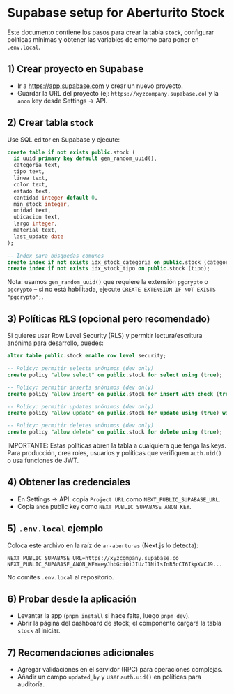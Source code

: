 # Supabase setup for Aberturito Stock

Este documento contiene los pasos para crear la tabla `stock`, configurar políticas mínimas y obtener las variables de entorno para poner en `.env.local`.

## 1) Crear proyecto en Supabase

- Ir a https://app.supabase.com y crear un nuevo proyecto.
- Guardar la URL del proyecto (ej: `https://xyzcompany.supabase.co`) y la `anon` key desde Settings -> API.

## 2) Crear tabla `stock`

Use SQL editor en Supabase y ejecute:

```sql
create table if not exists public.stock (
  id uuid primary key default gen_random_uuid(),
  categoria text,
  tipo text,
  linea text,
  color text,
  estado text,
  cantidad integer default 0,
  min_stock integer,
  unidad text,
  ubicacion text,
  largo integer,
  material text,
  last_update date
);

-- Index para búsquedas comunes
create index if not exists idx_stock_categoria on public.stock (categoria);
create index if not exists idx_stock_tipo on public.stock (tipo);
```

Nota: usamos `gen_random_uuid()` que requiere la extensión `pgcrypto` o `pgcrypto` – si no está habilitada, ejecute `CREATE EXTENSION IF NOT EXISTS "pgcrypto";`.

## 3) Políticas RLS (opcional pero recomendado)

Si quieres usar Row Level Security (RLS) y permitir lectura/escritura anónima para desarrollo, puedes:

```sql
alter table public.stock enable row level security;

-- Policy: permitir selects anónimos (dev only)
create policy "allow select" on public.stock for select using (true);

-- Policy: permitir inserts anónimos (dev only)
create policy "allow insert" on public.stock for insert with check (true);

-- Policy: permitir updates anónimos (dev only)
create policy "allow update" on public.stock for update using (true) with check (true);

-- Policy: permitir deletes anónimos (dev only)
create policy "allow delete" on public.stock for delete using (true);
```

IMPORTANTE: Estas políticas abren la tabla a cualquiera que tenga las keys. Para producción, crea roles, usuarios y políticas que verifiquen `auth.uid()` o usa funciones de JWT.

## 4) Obtener las credenciales

- En Settings -> API: copia `Project URL` como `NEXT_PUBLIC_SUPABASE_URL`.
- Copia `anon` public key como `NEXT_PUBLIC_SUPABASE_ANON_KEY`.

## 5) `.env.local` ejemplo

Coloca este archivo en la raíz de `ar-aberturas` (Next.js lo detecta):

```
NEXT_PUBLIC_SUPABASE_URL=https://xyzcompany.supabase.co
NEXT_PUBLIC_SUPABASE_ANON_KEY=eyJhbGciOiJIUzI1NiIsInR5cCI6IkpXVCJ9...
```

No comites `.env.local` al repositorio.

## 6) Probar desde la aplicación

- Levantar la app (`pnpm install` si hace falta, luego `pnpm dev`).
- Abrir la página del dashboard de stock; el componente cargará la tabla `stock` al iniciar.

## 7) Recomendaciones adicionales

- Agregar validaciones en el servidor (RPC) para operaciones complejas.
- Añadir un campo `updated_by` y usar `auth.uid()` en políticas para auditoría.
